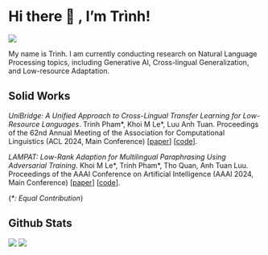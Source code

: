 # Hi there 👋 , I’m Trình!
<img src="https://komarev.com/ghpvc/?username=phkhanhtrinh23&color=blue">

My name is Trình. I am currently conducting research on Natural Language Processing topics, including Generative AI, Cross-lingual Generalization, and Low-resource Adaptation.

## Solid Works

*UniBridge: A Unified Approach to Cross-Lingual Transfer Learning for Low-Resource Languages*. Trinh Pham*, Khoi M Le*, Luu Anh Tuan. Proceedings of the 62nd Annual Meeting of the Association for Computational Linguistics (ACL 2024, Main Conference) [[paper](https://aclanthology.org/2024.acl-long.174)] [[code](https://github.com/TokisakiKurumi2001/UniBridge)].

*LAMPAT: Low-Rank Adaption for Multilingual Paraphrasing Using Adversarial Training*. Khoi M Le*, Trinh Pham*, Tho Quan, Anh Tuan Luu. Proceedings of the AAAI Conference on Artificial Intelligence (AAAI 2024, Main Conference) [[paper](https://ojs.aaai.org/index.php/AAAI/article/view/29804)] [[code](https://github.com/phkhanhtrinh23/LAMPAT)].

(_*: Equal Contribution_) 

## Github Stats

<img src="https://github-readme-stats.vercel.app/api?username=phkhanhtrinh23&theme=shadow_green&show_icons=true&count_private=true">
<img src="https://github-readme-stats.vercel.app/api/top-langs/?username=phkhanhtrinh23&theme=shadow_green&layout=compact&langs_count=6">
